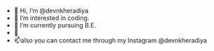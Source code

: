 - 👋 Hi, I’m @devnkheradiya
- 👀 I’m interested in coding.
- 🌱 I’m currently pursuing B.E.
- 💞️ 
- 📫also you can contact me through my Instagram @devnkheradiya

<!---
devnkheradiya/devnkheradiya is a ✨ special ✨ repository because its `README.md` (this file) appears on your GitHub profile.
You can click the Preview link to take a look at your changes.
--->
